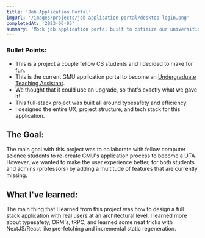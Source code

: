 ```yaml
---
title: 'Job Application Portal'
imgUrl: '/images/projects/job-application-portal/desktop-login.png'
completedAt: '2023-06-05'
summary: 'Mock job application portal built to optimize our universities TA application process for both users and admins.'
---
```


### Bullet Points:

- This is a project a couple fellow CS students and I decided to make for fun.
- This is the current GMU application portal to become an [Undergraduate Teaching Assistant](https://cs.gmu.edu/employment-opportunities/undergraduate-teaching-assistants/).
- We thought that it could use an upgrade, so that's exactly what we gave it!
- This full-stack project was built all around typesafety and efficiency.
- I designed the entire UX, project structure, and tech stack for this application.

## The Goal:

The main goal with this project was to collaborate with fellow computer science students to re-create GMU's application process to become a UTA. However, we wanted to make the user experience better, for both students and admins (professors) by adding a multitude of features that are currently missing.

## What I've learned:

The main thing that I learned from this project was how to design a full stack application with real users at an architectural level. I learned more about typesafety, ORM's, tRPC, and learned some neat tricks with NextJS/React like pre-fetching and incremental static regeneration.
